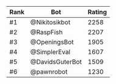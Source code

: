 Rank|Bot|Rating
---|---|---
#1|@Nikitosikbot|2258
#2|@RaspFish|2207
#3|@OpeningsBot|1905
#4|@SimplerEval|1607
#5|@DavidsGuterBot|1509
#6|@pawnrobot|1230
